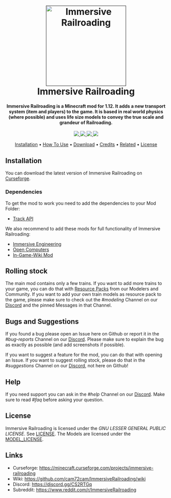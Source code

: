 <h1 align="center">
    <br>
        <a href=""><img src="https://media.forgecdn.net/avatars/120/268/636406655841781764.png" alt="Immersive Railroading" width="250"></a>
    <br>
    Immersive Railroading
    <br>
</h1>
<h4 align="center">
    Immersive Railroading is a Minecraft mod for 1.12.  It adds a new transport system (item and players) to the game.  It is based in real world physics (where possible) and uses life size models to convey the true scale and grandeur of Railroading.
</h4>

<p align="center">
  <a href="http://174.138.127.16/job/Immersive%20Railroading/">
    <img src="https://img.shields.io/travis/com/ivandelabeldad/rackian-gateway.svg">
  </a>
  <a href="https://minecraft.net/en-us/">
     <img src="https://img.shields.io/badge/minecraft-1.12.2-blue.svg">
  </a>
  <a href="https://files.minecraftforge.net/">
     <img src="https://img.shields.io/badge/forge-14.23.1.2555-orange.svg">
  </a>
  <a href="https://discordapp.com/invite/CS2RTGq">
    <img src="https://img.shields.io/discord/355731184157720578.svg">
  </a>
</p>

<p align="center">
  <a href="#installation">Installation</a> •
  <a href="#how-to-use">How To Use</a> •
  <a href="#download">Download</a> •
  <a href="#credits">Credits</a> •
  <a href="#related">Related</a> •
  <a href="#license">License</a>
</p>

## Installation
You can download the latest version of Immersive Railroading on [Curseforge](https://minecraft.curseforge.com/projects/immersive-railroading/files).
### Dependencies
To get the mod to work you need to add the dependencies to your Mod Folder:
 - [Track API](https://minecraft.curseforge.com/projects/track-api)
 
We also recommend to add these mods for full functionality of Immersive Railroading:
 - [Immersive Engineering](https://minecraft.curseforge.com/projects/immersive-engineering)
 - [Open Computers](https://minecraft.curseforge.com/projects/opencomputers)
 - [In-Game-Wiki Mod](https://minecraft.curseforge.com/projects/in-game-wiki-mod)
  
## Rolling stock
The main mod contains only a few trains. If you want to add more trains to your game, you can do that with [Resource Packs](https://github.com/cam72cam/ImmersiveRailroading/wiki/Resource-packs-(outside-sources)) from our Modelers and Community.
If you want to add your own train models as resource pack to the game, please make sure to check out the *#modeling* Channel on our [Discord](https://discordapp.com/invite/CS2RTGq) and the pinned Messages in that Channel.

## Bugs and Suggestions
If you found a bug please open an Issue here on Github or report it in the *#bug-reports* Channel on our [Discord](https://discordapp.com/invite/CS2RTGq).
Please make sure to explain the bug as exactly as possible (and add screenshots if possible).

If you want to suggest a feature for the mod, you can do that with opening an Issue.
If you want to suggest rolling stock, please do that in the *#suggestions* Channel on our [Discord](https://discordapp.com/invite/CS2RTGq), not here on Github!

## Help
If you need support you can ask in the *#help* Channel on our [Discord](https://discordapp.com/invite/CS2RTGq). 
Make sure to read *#faq* before asking your question.

## License
Immersive Railroading is licensed under the *GNU LESSER GENERAL PUBLIC LICENSE*. See [LICENSE](https://github.com/cam72cam/ImmersiveRailroading/blob/master/LICENSE).
The Models are licensed under the [MODEL_LICENSE](https://github.com/cam72cam/ImmersiveRailroading/blob/master/MODEL_LICENSE).

## Links
 - Curseforge: https://minecraft.curseforge.com/projects/immersive-railroading
 - Wiki: https://github.com/cam72cam/ImmersiveRailroading/wiki
 - Discord: https://discord.gg/CS2RTGq
 - Subreddit: https://www.reddit.com/r/ImmersiveRailroading